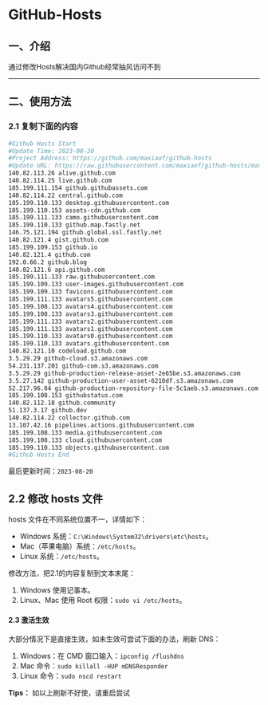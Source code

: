 # GitHub-Hosts

## 一、介绍
通过修改Hosts解决国内Github经常抽风访问不到

---

## 二、使用方法

### 2.1 复制下面的内容
```bash
#Github Hosts Start
#Update Time: 2023-08-20
#Project Address: https://github.com/maxiaof/github-hosts
#Update URL: https://raw.githubusercontent.com/maxiaof/github-hosts/master/hosts
140.82.113.26 alive.github.com
140.82.114.25 live.github.com
185.199.111.154 github.githubassets.com
140.82.114.22 central.github.com
185.199.110.133 desktop.githubusercontent.com
185.199.110.153 assets-cdn.github.com
185.199.111.133 camo.githubusercontent.com
185.199.110.133 github.map.fastly.net
146.75.121.194 github.global.ssl.fastly.net
140.82.121.4 gist.github.com
185.199.109.153 github.io
140.82.121.4 github.com
192.0.66.2 github.blog
140.82.121.6 api.github.com
185.199.111.133 raw.githubusercontent.com
185.199.109.133 user-images.githubusercontent.com
185.199.109.133 favicons.githubusercontent.com
185.199.111.133 avatars5.githubusercontent.com
185.199.108.133 avatars4.githubusercontent.com
185.199.108.133 avatars3.githubusercontent.com
185.199.111.133 avatars2.githubusercontent.com
185.199.111.133 avatars1.githubusercontent.com
185.199.110.133 avatars0.githubusercontent.com
185.199.110.133 avatars.githubusercontent.com
140.82.121.10 codeload.github.com
3.5.29.29 github-cloud.s3.amazonaws.com
54.231.137.201 github-com.s3.amazonaws.com
3.5.29.29 github-production-release-asset-2e65be.s3.amazonaws.com
3.5.27.142 github-production-user-asset-6210df.s3.amazonaws.com
52.217.96.84 github-production-repository-file-5c1aeb.s3.amazonaws.com
185.199.108.153 githubstatus.com
140.82.112.18 github.community
51.137.3.17 github.dev
140.82.114.22 collector.github.com
13.107.42.16 pipelines.actions.githubusercontent.com
185.199.108.133 media.githubusercontent.com
185.199.108.133 cloud.githubusercontent.com
185.199.110.133 objects.githubusercontent.com
#Github Hosts End

```
最后更新时间：`2023-08-20`

## 2.2 修改 hosts 文件
hosts 文件在不同系统位置不一，详情如下：
- Windows 系统：`C:\Windows\System32\drivers\etc\hosts`。
- Mac（苹果电脑）系统：`/etc/hosts`。
- Linux 系统：`/etc/hosts`。

修改方法，把2.1的内容复制到文本末尾：

1. Windows 使用记事本。
2. Linux、Mac 使用 Root 权限：`sudo vi /etc/hosts`。

#### 2.3 激活生效
大部分情况下是直接生效，如未生效可尝试下面的办法，刷新 DNS：

1. Windows：在 CMD 窗口输入：`ipconfig /flushdns`
2. Mac 命令：`sudo killall -HUP mDNSResponder`
3. Linux 命令：`sudo nscd restart`

**Tips：** 如以上刷新不好使，请重启尝试
